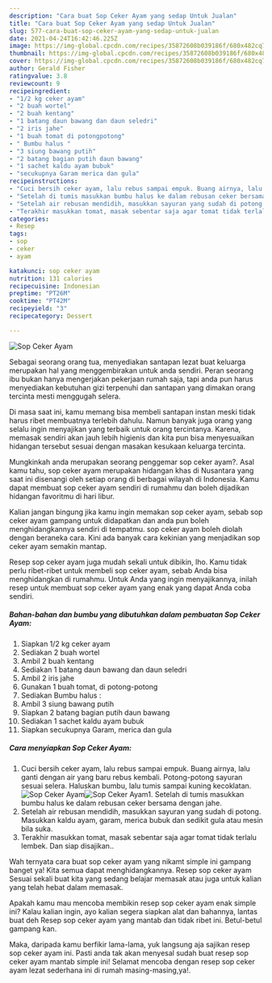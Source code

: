 ```yaml
---
description: "Cara buat Sop Ceker Ayam yang sedap Untuk Jualan"
title: "Cara buat Sop Ceker Ayam yang sedap Untuk Jualan"
slug: 577-cara-buat-sop-ceker-ayam-yang-sedap-untuk-jualan
date: 2021-04-24T16:42:46.225Z
image: https://img-global.cpcdn.com/recipes/35872608b039186f/680x482cq70/sop-ceker-ayam-foto-resep-utama.jpg
thumbnail: https://img-global.cpcdn.com/recipes/35872608b039186f/680x482cq70/sop-ceker-ayam-foto-resep-utama.jpg
cover: https://img-global.cpcdn.com/recipes/35872608b039186f/680x482cq70/sop-ceker-ayam-foto-resep-utama.jpg
author: Gerald Fisher
ratingvalue: 3.8
reviewcount: 9
recipeingredient:
- "1/2 kg ceker ayam"
- "2 buah wortel"
- "2 buah kentang"
- "1 batang daun bawang dan daun seledri"
- "2 iris jahe"
- "1 buah tomat di potongpotong"
- " Bumbu halus "
- "3 siung bawang putih"
- "2 batang bagian putih daun bawang"
- "1 sachet kaldu ayam bubuk"
- "secukupnya Garam merica dan gula"
recipeinstructions:
- "Cuci bersih ceker ayam, lalu rebus sampai empuk. Buang airnya, lalu ganti dengan air yang baru rebus kembali. Potong-potong sayuran sesuai selera. Haluskan bumbu, lalu tumis sampai kuning kecoklatan."
- "Setelah di tumis masukkan bumbu halus ke dalam rebusan ceker bersama dengan jahe."
- "Setelah air rebusan mendidih, masukkan sayuran yang sudah di potong. Masukkan kaldu ayam, garam, merica bubuk dan sedikit gula atau mesin bila suka."
- "Terakhir masukkan tomat, masak sebentar saja agar tomat tidak terlalu lembek. Dan siap disajikan.."
categories:
- Resep
tags:
- sop
- ceker
- ayam

katakunci: sop ceker ayam 
nutrition: 131 calories
recipecuisine: Indonesian
preptime: "PT26M"
cooktime: "PT42M"
recipeyield: "3"
recipecategory: Dessert

---
```



![Sop Ceker Ayam](https://img-global.cpcdn.com/recipes/35872608b039186f/680x482cq70/sop-ceker-ayam-foto-resep-utama.jpg)

Sebagai seorang orang tua, menyediakan santapan lezat buat keluarga merupakan hal yang menggembirakan untuk anda sendiri. Peran seorang ibu bukan hanya mengerjakan pekerjaan rumah saja, tapi anda pun harus menyediakan kebutuhan gizi terpenuhi dan santapan yang dimakan orang tercinta mesti menggugah selera.

Di masa  saat ini, kamu memang bisa membeli santapan instan meski tidak harus ribet membuatnya terlebih dahulu. Namun banyak juga orang yang selalu ingin menyajikan yang terbaik untuk orang tercintanya. Karena, memasak sendiri akan jauh lebih higienis dan kita pun bisa menyesuaikan hidangan tersebut sesuai dengan masakan kesukaan keluarga tercinta. 



Mungkinkah anda merupakan seorang penggemar sop ceker ayam?. Asal kamu tahu, sop ceker ayam merupakan hidangan khas di Nusantara yang saat ini disenangi oleh setiap orang di berbagai wilayah di Indonesia. Kamu dapat membuat sop ceker ayam sendiri di rumahmu dan boleh dijadikan hidangan favoritmu di hari libur.

Kalian jangan bingung jika kamu ingin memakan sop ceker ayam, sebab sop ceker ayam gampang untuk didapatkan dan anda pun boleh menghidangkannya sendiri di tempatmu. sop ceker ayam boleh diolah dengan beraneka cara. Kini ada banyak cara kekinian yang menjadikan sop ceker ayam semakin mantap.

Resep sop ceker ayam juga mudah sekali untuk dibikin, lho. Kamu tidak perlu ribet-ribet untuk membeli sop ceker ayam, sebab Anda bisa menghidangkan di rumahmu. Untuk Anda yang ingin menyajikannya, inilah resep untuk membuat sop ceker ayam yang enak yang dapat Anda coba sendiri.

<!--inarticleads1-->

##### Bahan-bahan dan bumbu yang dibutuhkan dalam pembuatan Sop Ceker Ayam:

1. Siapkan 1/2 kg ceker ayam
1. Sediakan 2 buah wortel
1. Ambil 2 buah kentang
1. Sediakan 1 batang daun bawang dan daun seledri
1. Ambil 2 iris jahe
1. Gunakan 1 buah tomat, di potong-potong
1. Sediakan  Bumbu halus :
1. Ambil 3 siung bawang putih
1. Siapkan 2 batang bagian putih daun bawang
1. Sediakan 1 sachet kaldu ayam bubuk
1. Siapkan secukupnya Garam, merica dan gula




<!--inarticleads2-->

##### Cara menyiapkan Sop Ceker Ayam:

1. Cuci bersih ceker ayam, lalu rebus sampai empuk. Buang airnya, lalu ganti dengan air yang baru rebus kembali. Potong-potong sayuran sesuai selera. Haluskan bumbu, lalu tumis sampai kuning kecoklatan.
<img src="https://img-global.cpcdn.com/steps/577affa7baab9710/160x128cq70/sop-ceker-ayam-langkah-memasak-1-foto.jpg" alt="Sop Ceker Ayam"><img src="https://img-global.cpcdn.com/steps/21609ef788e03805/160x128cq70/sop-ceker-ayam-langkah-memasak-1-foto.jpg" alt="Sop Ceker Ayam">1. Setelah di tumis masukkan bumbu halus ke dalam rebusan ceker bersama dengan jahe.
1. Setelah air rebusan mendidih, masukkan sayuran yang sudah di potong. Masukkan kaldu ayam, garam, merica bubuk dan sedikit gula atau mesin bila suka.
1. Terakhir masukkan tomat, masak sebentar saja agar tomat tidak terlalu lembek. Dan siap disajikan..




Wah ternyata cara buat sop ceker ayam yang nikamt simple ini gampang banget ya! Kita semua dapat menghidangkannya. Resep sop ceker ayam Sesuai sekali buat kita yang sedang belajar memasak atau juga untuk kalian yang telah hebat dalam memasak.

Apakah kamu mau mencoba membikin resep sop ceker ayam enak simple ini? Kalau kalian ingin, ayo kalian segera siapkan alat dan bahannya, lantas buat deh Resep sop ceker ayam yang mantab dan tidak ribet ini. Betul-betul gampang kan. 

Maka, daripada kamu berfikir lama-lama, yuk langsung aja sajikan resep sop ceker ayam ini. Pasti anda tak akan menyesal sudah buat resep sop ceker ayam mantab simple ini! Selamat mencoba dengan resep sop ceker ayam lezat sederhana ini di rumah masing-masing,ya!.

